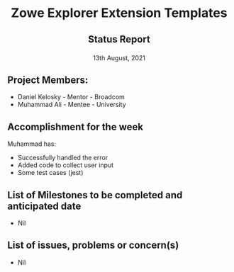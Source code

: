 # <p align="center">Zowe Explorer Extension Templates
## <p align="center">Status Report
<p align="center">13th August, 2021

## Project Members:
* Daniel Kelosky - Mentor - Broadcom
* Muhammad Ali - Mentee - University

## Accomplishment for the week 
Muhammad has:
* Successfully handled the error
* Added code to collect user input
* Some test cases (jest)
## List of Milestones to be completed and anticipated date
* Nil
## List of issues, problems or concern(s)
* Nil
